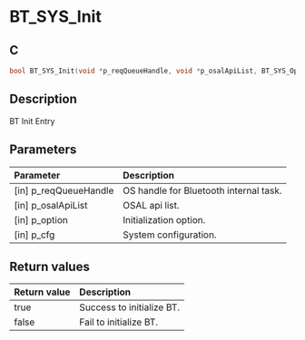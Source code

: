 # BT_SYS_Init

## C

```c
bool BT_SYS_Init(void *p_reqQueueHandle, void *p_osalApiList, BT_SYS_Option_T *p_option, BT_SYS_Cfg_T *p_cfg);
```

## Description

BT Init Entry

## Parameters

|Parameter|Description|
|:---|:---|
|\[in\] p_reqQueueHandle|OS handle for Bluetooth internal task.|
|\[in\] p_osalApiList|OSAL api list.|
|\[in\] p_option|Initialization option.|
|\[in\] p_cfg|System configuration.|

## Return values

|Return value|Description|
|:---|:---|
true|Success to initialize BT.|
false|Fail to initialize BT.|
